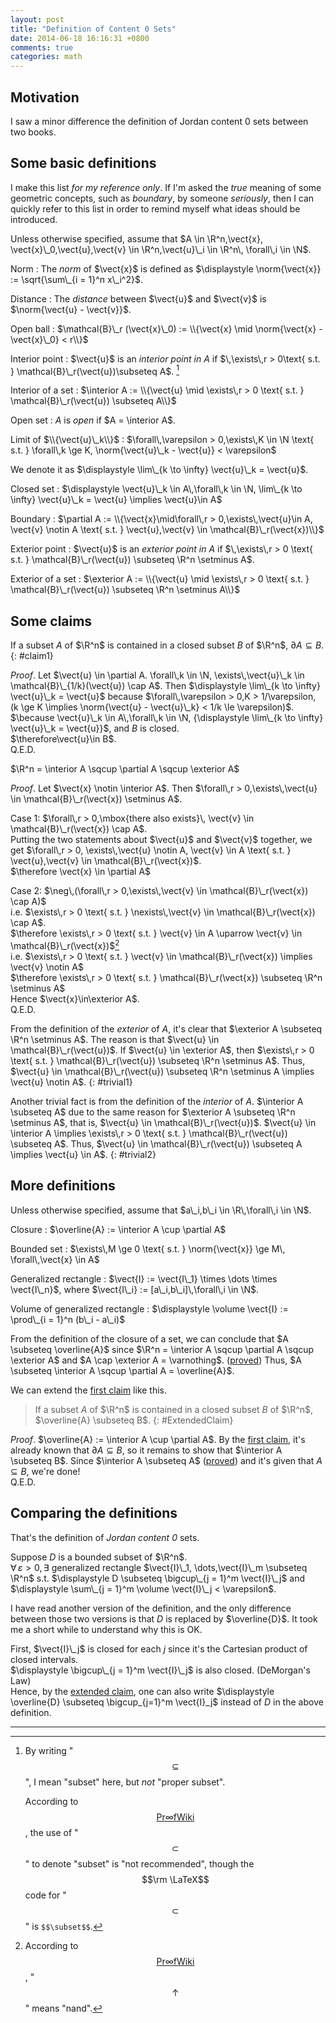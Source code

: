 ```yaml
---
layout: post
title: "Definition of Content 0 Sets"
date: 2014-06-18 16:16:31 +0800
comments: true
categories: math
---
```


Motivation
---

I saw a minor difference the definition of Jordan content 0 sets
between two books.

Some basic definitions
---

I make this list *for my reference only*.  If I'm asked the *true*
meaning of some geometric concepts, such as *boundary*, by someone
*seriously*, then I can quickly refer to this list in order to remind
myself what ideas should be introduced.

<!-- more -->

Unless otherwise specified, assume that $A \in \R^n,\vect{x},
\vect{x}\_0,\vect{u},\vect{v} \in \R^n,\vect{u}\_i \in \R^n\,
\forall\,i \in \N$.

Norm
: The *norm* of $\vect{x}$ is defined as
  $\displaystyle \norm{\vect{x}} := \sqrt{\sum\_{i = 1}^n x\_i^2}$.

Distance
: The *distance* between $\vect{u}$ and $\vect{v}$ is
  $\norm{\vect{u} - \vect{v}}$.

Open ball
: $\mathcal{B}\_r (\vect{x}\_0) := \\{\vect{x} \mid
  \norm{\vect{x} - \vect{x}\_0} < r\\}$

Interior point
: $\vect{u}$ is an *interior point in* $A$ if
  $\,\exists\,r > 0\text{ s.t. } \mathcal{B}\_r(\vect{u})\subseteq A$.
  [^1]

Interior of a set
: $\interior A := \\{\vect{u} \mid \exists\,r > 0 \text{ s.t. }
  \mathcal{B}\_r(\vect{u}) \subseteq A\\}$

Open set
: $A$ is *open* if $A = \interior A$.

Limit of $\\{\vect{u}\_k\\}$
: $\forall\,\varepsilon > 0,\exists\,K \in \N \text{ s.t. }
  \forall\,k \ge K, \norm{\vect{u}\_k - \vect{u}} < \varepsilon$

  We denote it as
  $\displaystyle \lim\_{k \to \infty} \vect{u}\_k = \vect{u}$.

Closed set
: $\displaystyle \vect{u}\_k \in A\,\forall\,k \in \N,
  \lim\_{k \to \infty} \vect{u}\_k = \vect{u} \implies \vect{u}\in A$

Boundary
: $\partial A := \\{\vect{x}\mid\forall\,r > 0,\exists\,\vect{u}\in A,
  \vect{v} \notin A \text{ s.t. } \vect{u},\vect{v} \in
  \mathcal{B}\_r(\vect{x})\\}$

Exterior point
: $\vect{u}$ is an *exterior point in* $A$ if
  $\,\exists\,r > 0 \text{ s.t. } \mathcal{B}\_r(\vect{u}) \subseteq
  \R^n \setminus A$.

Exterior of a set
: $\exterior A := \\{\vect{u} \mid \exists\,r > 0 \text{ s.t. }
  \mathcal{B}\_r(\vect{u}) \subseteq \R^n \setminus A\\}$

Some claims
---

If a subset $A$ of $\R^n$ is contained in a closed subset $B$ of
$\R^n$, $\partial A \subseteq B$.
{: #claim1}

*Proof*. Let
$\vect{u} \in \partial A. \forall\,k \in \N,
\exists\,\vect{u}\_k \in \mathcal{B}\_{1/k}(\vect{u}) \cap A$.
Then $\displaystyle \lim\_{k \to \infty} \vect{u}\_k = \vect{u}$
because $\forall\,\varepsilon > 0,K > 1/\varepsilon,
(k \ge K \implies \norm{\vect{u} - \vect{u}\_k} < 1/k
\le \varepsilon)$.  
$\because \vect{u}\_k \in A\,\forall\,k \in \N,
{\displaystyle \lim\_{k \to \infty} \vect{u}\_k = \vect{u}}$, and $B$
is closed.  
$\therefore\vect{u}\in B$.  
Q.E.D.

$\R^n = \interior A \sqcup \partial A \sqcup \exterior A$

*Proof*. Let $\vect{x} \notin \interior A$.  Then
$\forall\,r > 0,\exists\,\vect{u} \in \mathcal{B}\_r(\vect{x})
\setminus A$.

Case 1:
$\forall\,r > 0,\mbox{there also exists}\, \vect{v} \in
\mathcal{B}\_r(\vect{x}) \cap A$.  
Putting the two statements about $\vect{u}$ and $\vect{v}$ together,
we get
$\forall\,r > 0, \exists\,\vect{u} \notin A, \vect{v} \in A
\text{ s.t. } \vect{u},\vect{v} \in \mathcal{B}\_r(\vect{x})$.  
$\therefore \vect{x} \in \partial A$

Case 2:
$\neg\,(\forall\,r > 0,\exists\,\vect{v} \in \mathcal{B}\_r(\vect{x})
\cap A)$  
i.e. $\exists\,r > 0 \text{ s.t. } \nexists\,\vect{v} \in
\mathcal{B}\_r(\vect{x}) \cap A$.  
$\therefore \exists\,r > 0 \text{ s.t. } \vect{v} \in A \uparrow
\vect{v} \in \mathcal{B}\_r(\vect{x})$[^2]  
i.e. $\exists\,r > 0 \text{ s.t. } \vect{v} \in
\mathcal{B}\_r(\vect{x}) \implies \vect{v} \notin A$  
$\therefore \exists\,r > 0 \text{ s.t. } \mathcal{B}\_r(\vect{x})
\subseteq \R^n \setminus A$  
Hence $\vect{x}\in\exterior A$.  
Q.E.D.

From the definition of the *exterior* of $A$, it's clear that
$\exterior A \subseteq \R^n \setminus A$.  The reason is that
$\vect{u} \in \mathcal{B}\_r(\vect{u})$.  If $\vect{u} \in \exterior
A$, then $\exists\,r > 0 \text{ s.t. } \mathcal{B}\_r(\vect{u})
\subseteq \R^n \setminus A$.  Thus, $\vect{u} \in
\mathcal{B}\_r(\vect{u}) \subseteq \R^n \setminus A \implies \vect{u}
\notin A$.
{: #trivial1}

Another trivial fact is from the definition of the *interior* of $A$.
$\interior A \subseteq A$ due to the same reason for $\exterior A
\subseteq \R^n \setminus A$, that is, $\vect{u} \in
\mathcal{B}\_r(\vect{u})$.
$\vect{u} \in \interior A \implies \exists\,r > 0 \text{ s.t. }
\mathcal{B}\_r(\vect{u}) \subseteq A$.
Thus, $\vect{u} \in \mathcal{B}\_r(\vect{u}) \subseteq A \implies
\vect{u} \in A$.
{: #trivial2}

More definitions
---

Unless otherwise specified, assume that
$a\_i,b\_i \in \R\,\forall\,i \in \N$.

Closure
: $\overline{A} := \interior A \cup \partial A$

Bounded set
: $\exists\,M \ge 0 \text{ s.t. } \norm{\vect{x}} \ge M\,
  \forall\,\vect{x} \in A$

Generalized rectangle
: $\vect{I} := \vect{I\_1} \times \dots \times \vect{I\_n}$, where
  $\vect{I\_i} := [a\_i,b\_i]\,\forall\,i \in \N$.

Volume of generalized rectangle
: $\displaystyle \volume \vect{I} := \prod\_{i = 1}^n (b\_i - a\_i)$

From the definition of the closure of a set, we can conclude that $A
\subseteq \overline{A}$ since $\R^n = \interior A \sqcup \partial A
\sqcup \exterior A$ and $A \cap \exterior A = \varnothing$.
([proved](#trivial1))  Thus, $A \subseteq \interior A \sqcup \partial
A = \overline{A}$.

We can extend the [first claim](#claim1) like this.

> If a subset $A$ of $\R^n$ is contained in a closed subset $B$ of
> $\R^n$, $\overline{A} \subseteq B$.
{: #ExtendedClaim}

*Proof*.  $\overline{A} := \interior A \cup \partial A$.  By the
[first claim](#claim1), it's already known that $\partial A \subseteq
B$, so it remains to show that $\interior A \subseteq B$.  Since
$\interior A \subseteq A$ ([proved](#trivial2)) and it's given that
$A \subseteq B$, we're done!  
Q.E.D.

Comparing the definitions
---

That's the definition of *Jordan content 0* sets.

Suppose $D$ is a bounded subset of $\R^n$.  
$\forall\,\varepsilon > 0,\exists$ generalized rectangle $\vect{I}\_1,
\dots,\vect{I}\_m \subseteq \R^n$ s.t.
$\displaystyle D \subseteq \bigcup\_{j = 1}^m \vect{I}\_j$ and
$\displaystyle \sum\_{j = 1}^m \volume \vect{I}\_j < \varepsilon$.

I have read another version of the definition, and the only difference
between those two versions is that $D$ is replaced by $\overline{D}$.
It took me a short while to understand why this is OK.

First, $\vect{I}\_j$ is closed for each $j$ since it's the Cartesian
product of closed intervals.  
$\displaystyle \bigcup\_{j = 1}^m \vect{I}\_j$ is also closed.
(DeMorgan's Law)  
Hence, by the [extended claim](#ExtendedClaim), one can also write
$\displaystyle \overline{D} \subseteq \bigcup_{j=1}^m \vect{I}_j$
instead of $D$ in the above definition.

---
[^1]:
    By writing "$$\subseteq$$", I mean "subset" here, but *not*
    "proper subset".

    According to 
    [$$\mathsf{Pr}\infty\mathsf{fWiki}$$][ProofWikiSubset], the use of
    "$$\subset$$" to denote "subset" is "not recommended", though the
    $$\rm \LaTeX$$ code for "$$\subset$$" is `$$\subset$$`.

[^2]: 
    According to [$$\mathsf{Pr}\infty\mathsf{fWiki}$$][ProWikiNand],
    "$$\uparrow$$" means "nand".

[ProofWikiSubset]: https://proofwiki.org/wiki/Symbols:Set_Operations_and_Relations#Subset.2C_Superset
[ProWikiNand]: https://proofwiki.org/wiki/Symbols:Logical_Operators#Nand
